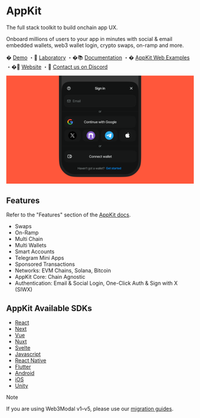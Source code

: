 # AppKit

The full stack toolkit to build onchain app UX.

Onboard millions of users to your app in minutes with social & email embedded wallets, web3 wallet login, crypto swaps, on-ramp and more.

� [Demo](https://demo.reown.com) ・🧪 [Laboratory](https://appkit-lab.reown.com) ・�📚 [Documentation](https://docs.reown.com/appkit/overview) ・� [AppKit Web Examples](https://github.com/reown-com/appkit-web-examples) ・�🔗 [Website](https://reown.com/appkit) ・🛟 [Contact us on Discord](https://discord.gg/reown)

<p align="center">
  <img src="https://github.com/reown-com/appkit/blob/HEAD/.github/assets/header.png" alt="" border="0">
</p>

## Features

Refer to the "Features" section of the [AppKit docs](https://docs.reown.com/appkit/features).

- Swaps
- On-Ramp
- Multi Chain
- Multi Wallets
- Smart Accounts
- Telegram Mini Apps
- Sponsored Transactions
- Networks: EVM Chains, Solana, Bitcoin
- AppKit Core: Chain Agnostic
- Authentication: Email & Social Login, One-Click Auth & Sign with X (SIWX)

## AppKit Available SDKs

- [React](https://docs.reown.com/appkit/react/core/installation)
- [Next](https://docs.reown.com/appkit/next/core/installation)
- [Vue](https://docs.reown.com/appkit/vue/core/installation)
- [Nuxt](https://docs.reown.com/appkit/nuxt/core/installation)
- [Svelte](https://docs.reown.com/appkit/svelte/core/installation)
- [Javascript](https://docs.reown.com/appkit/javascript/core/installation)
- [React Native](https://docs.reown.com/appkit/react-native/core/installation)
- [Flutter](https://docs.reown.com/appkit/flutter/core/installation)
- [Android](https://docs.reown.com/appkit/android/core/installation)
- [iOS](https://docs.reown.com/appkit/ios/core/installation)
- [Unity](https://docs.reown.com/appkit/unity/core/installation)

> [!NOTE]
> If you are using Web3Modal v1–v5, please use our [migration guides](https://docs.reown.com/appkit/upgrade/to-reown-appkit-web#migrate-from-web3modal-v5-to-reown-appkit).
